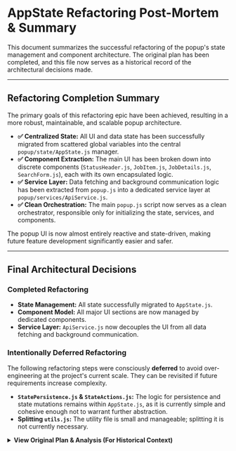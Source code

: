 # AppState Refactoring Post-Mortem & Summary

This document summarizes the successful refactoring of the popup's state management and component architecture. The original plan has been completed, and this file now serves as a historical record of the architectural decisions made.

---

## Refactoring Completion Summary

The primary goals of this refactoring epic have been achieved, resulting in a more robust, maintainable, and scalable popup architecture.

- **✅ Centralized State:** All UI and data state has been successfully migrated from scattered global variables into the central `popup/state/AppState.js` manager.
- **✅ Component Extraction:** The main UI has been broken down into discrete components (`StatusHeader.js`, `JobItem.js`, `JobDetails.js`, `SearchForm.js`), each with its own encapsulated logic.
- **✅ Service Layer:** Data fetching and background communication logic has been extracted from `popup.js` into a dedicated service layer at `popup/services/ApiService.js`.
- **✅ Clean Orchestration:** The main `popup.js` script now serves as a clean orchestrator, responsible only for initializing the state, services, and components.

The popup UI is now almost entirely reactive and state-driven, making future feature development significantly easier and safer.

---

## Final Architectural Decisions

### Completed Refactoring

- **State Management:** All state successfully migrated to `AppState.js`.
- **Component Model:** All major UI sections are now managed by dedicated components.
- **Service Layer:** `ApiService.js` now decouples the UI from all data fetching and background communication.

### Intentionally Deferred Refactoring

The following refactoring steps were consciously **deferred** to avoid over-engineering at the project's current scale. They can be revisited if future requirements increase complexity.

- **`StatePersistence.js` & `StateActions.js`:** The logic for persistence and state mutations remains within `AppState.js`, as it is currently simple and cohesive enough not to warrant further abstraction.
- **Splitting `utils.js`:** The utility file is small and manageable; splitting it is not currently necessary.

<details>
<summary><b>View Original Plan & Analysis (For Historical Context)</b></summary>

### Original Plan: State Management Analysis

This was the state of `popup.js` before the refactoring began.

#### State Variables

```javascript
// Scattered state variables (lines 23-38)
let collapsedJobIds = new Set(); // UI state - collapsed job items
let deletedJobIds = new Set(); // UI state - user-deleted jobs
let currentlySelectedJobId = null; // UI state - selected job for details
let jobItemComponents = new Map(); // Component instances
let currentTheme = 'light'; // UI state - theme preference

// Consolidated popup state object (lines 30-34)
const popupState = {
  monitorStatusText: 'Initializing...', // Status display
  lastCheckTimestamp: null, // Last check time
  deletedJobsCount: 0, // Count for UI display
};

// Caching state (lines 36-38)
const jobDetailsCache = new Map(); // Job details cache
const CACHE_EXPIRY_MS = 15 * 60 * 1000; // Cache expiry time// ... (and so on)
```

#### Storage Interactions

- **Load**: `loadStoredData()` - Loads 7 different storage keys
- **Save**: Multiple individual save functions (`saveCollapsedState`, `saveDeletedState`)
- **Sync**: Storage change listener for cross-tab synchronization

#### State Update Patterns

1. **Direct mutation** of global variables
2. **Partial updates** via `updateConsolidatedStatusDisplay()`
3. **Manual synchronization** between memory and storage
4. **Event-driven updates** from background script

### Original Plan: File Structure Goal

This was the target structure defined at the beginning of the plan.

```
popup/
├── popup.js                    # Main entry point (simplified orchestrator)
├── state/
│   └── AppState.js             # Central state management
├── components/
│   ├── JobItem.js
│   ├── JobDetails.js
│   ├── StatusHeader.js
│   └── SearchForm.js
└── services/
    └── ApiService.js           # replaces JobService/BackgroundService

```

## Risk Mitigation

The incremental migration was successful. Each step was tested individually, and the current architecture is stable.

## Success Metrics

- [x] All UI state centralized in AppState.
- [x] Storage operations simplified via AppState.
- [x] State updates are predictable and debuggable.
- [x] UI is now almost entirely reactive and state-driven.
- [x] `popup.js` has been significantly simplified.
- [x] Code is more maintainable and testable.

```

```
